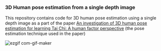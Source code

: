 
### 3D Human pose estimation from a single depth image

This repository contains code for 3D human pose estimation using a single depth image as a part of the paper 
[An investigation of 3D human pose estimation for learning Tai Chi: A human factor perspective](https://www.tandfonline.com/doi/abs/10.1080/10447318.2018.1543081) (the pose estimation technique used in the paper)


![ezgif com-gif-maker](https://user-images.githubusercontent.com/50513215/122445411-6ec0b100-cf99-11eb-9e56-654202f2c239.gif)
